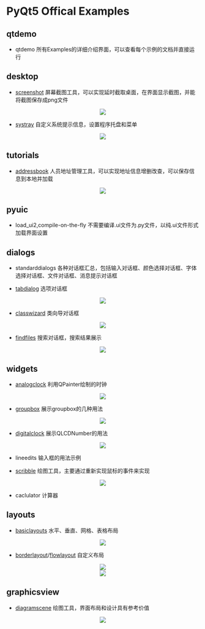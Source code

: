 # PyQt5 Offical Examples

## qtdemo
- qtdemo 所有Examples的详细介绍界面，可以查看每个示例的文档并直接运行

## desktop
- [screenshot](https://doc.qt.io/qtforpython-5/overviews/qtwidgets-desktop-screenshot-example.html?highlight=screenshot)  屏幕截图工具，可以实现延时截取桌面，在界面显示截图，并能将截图保存成png文件
<div align=center>
<img src="https://doc.qt.io/qtforpython-5/_images/screenshot-example.png">
</div>

- [systray](https://doc.qt.io/qtforpython-5/overviews/qtwidgets-desktop-systray-example.html?highlight=systray) 自定义系统提示信息，设置程序托盘和菜单

<div align=center>
<img src="https://doc.qt.io/qtforpython-5/_images/systemtray-editor.png">
</div>

## tutorials
- [addressbook](https://doc.qt.io/qtforpython-5/overviews/tutorials-addressbook.html?highlight=addressbook) 人员地址管理工具，可以实现地址信息增删改查，可以保存信息到本地并加载

<div align=center>
<img src="https://doc.qt.io/qtforpython-5/_images/addressbook-tutorial-screenshot.png">
</div>

## pyuic
- load_ui2,compile-on-the-fly 不需要编译.ui文件为.py文件，以纯.ui文件形式加载界面设置

## dialogs
- standarddialogs  各种对话框汇总，包括输入对话框、颜色选择对话框、字体选择对话框、文件对话框、消息提示对话框

- [tabdialog](https://doc.qt.io/qtforpython-5/overviews/qtwidgets-dialogs-tabdialog-example.html?highlight=tabdialog) 选项对话框
<div align=center>
<img src="https://doc.qt.io/qtforpython-5/_images/tabdialog-example.png">
</div>

- [classwizard](https://doc.qt.io/qtforpython-5/overviews/qtwidgets-dialogs-classwizard-example.html?highlight=classwizard) 类向导对话框
<div align=center>
<img src="https://doc.qt.io/qtforpython-5/_images/classwizard.png">
</div>

- [findfiles](https://doc.qt.io/qtforpython-5/overviews/qtwidgets-dialogs-findfiles-example.html#find-files-example) 搜索对话框，搜索结果展示
<div align=center>
<img src="https://doc.qt.io/qtforpython-5/_images/findfiles-example.png">
</div>

## widgets
- [analogclock](https://doc.qt.io/qtforpython-5/overviews/qtgui-analogclock-example.html?highlight=analogclock) 利用QPainter绘制的时钟

<div align=center>
<img src="https://doc.qt.io/qtforpython-5/_images/analogclock-window-example.png">
</div>

- [groupbox](https://doc.qt.io/qtforpython-5/overviews/qtwidgets-widgets-groupbox-example.html?highlight=groupbox)  展示groupbox的几种用法
  
<div align=center>
<img src="https://doc.qt.io/qtforpython-5/_images/groupbox-example.png">
</div>

- [digitalclock](https://doc.qt.io/qtforpython-5/overviews/qtwidgets-widgets-digitalclock-example.html?highlight=digitalclock) 展示QLCDNumber的用法

<div align=center>
<img src="https://doc.qt.io/qtforpython-5/_images/digitalclock-example.png">
</div>

- lineedits 输入框的用法示例

- [scribble](https://doc.qt.io/qtforpython-5/overviews/qtwidgets-widgets-scribble-example.html?highlight=scribble) 绘图工具，主要通过重新实现鼠标的事件来实现

<div align=center>
<img src="https://doc.qt.io/qtforpython-5/_images/scribble-example.png">
</div>

- caclulator 计算器
  
## layouts
- [basiclayouts](https://doc.qt.io/qtforpython-5/overviews/qtwidgets-layouts-basiclayouts-example.html?highlight=layouts) 水平、垂直、网格、表格布局

<div align=center>
<img src="https://doc.qt.io/qtforpython-5/_images/basiclayouts-example.png">
</div>

- [borderlayout](https://doc.qt.io/qtforpython-5/overviews/qtwidgets-layouts-borderlayout-example.html?highlight=borderlayout)/[flowlayout](https://doc.qt.io/qtforpython-5/overviews/qtwidgets-layouts-flowlayout-example.html?highlight=flowlayout) 自定义布局

<div align=center>
<img src="https://doc.qt.io/qtforpython-5/_images/borderlayout-example.png">
</br>
<img src="https://doc.qt.io/qtforpython-5/_images/flowlayout-example.png">
</div>

## graphicsview
- [diagramscene](https://doc.qt.io/qtforpython-5/overviews/qtwidgets-graphicsview-diagramscene-example.html?highlight=diagramscene) 绘图工具，界面布局和设计具有参考价值

<div align=center>
<img src="https://doc.qt.io/qtforpython-5/_images/diagramscene.png">
</div>